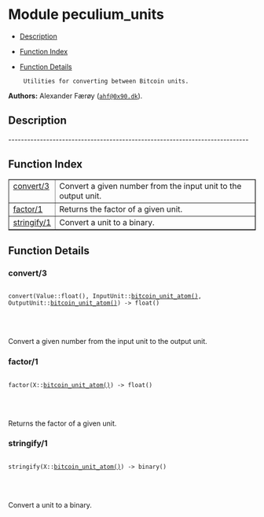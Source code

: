 

# Module peculium_units #
* [Description](#description)
* [Function Index](#index)
* [Function Details](#functions)


       Utilities for converting between Bitcoin units.
__Authors:__ Alexander Færøy ([`ahf@0x90.dk`](mailto:ahf@0x90.dk)).
<a name="description"></a>

## Description ##
   ----------------------------------------------------------------------------<a name="index"></a>

## Function Index ##


<table width="100%" border="1" cellspacing="0" cellpadding="2" summary="function index"><tr><td valign="top"><a href="#convert-3">convert/3</a></td><td>Convert a given number from the input unit to the output unit.</td></tr><tr><td valign="top"><a href="#factor-1">factor/1</a></td><td>Returns the factor of a given unit.</td></tr><tr><td valign="top"><a href="#stringify-1">stringify/1</a></td><td>Convert a unit to a binary.</td></tr></table>


<a name="functions"></a>

## Function Details ##

<a name="convert-3"></a>

### convert/3 ###


<pre><code>
convert(Value::float(), InputUnit::<a href="#type-bitcoin_unit_atom">bitcoin_unit_atom()</a>, OutputUnit::<a href="#type-bitcoin_unit_atom">bitcoin_unit_atom()</a>) -&gt; float()
</code></pre>

<br></br>


Convert a given number from the input unit to the output unit.
<a name="factor-1"></a>

### factor/1 ###


<pre><code>
factor(X::<a href="#type-bitcoin_unit_atom">bitcoin_unit_atom()</a>) -&gt; float()
</code></pre>

<br></br>


Returns the factor of a given unit.
<a name="stringify-1"></a>

### stringify/1 ###


<pre><code>
stringify(X::<a href="#type-bitcoin_unit_atom">bitcoin_unit_atom()</a>) -&gt; binary()
</code></pre>

<br></br>


Convert a unit to a binary.
